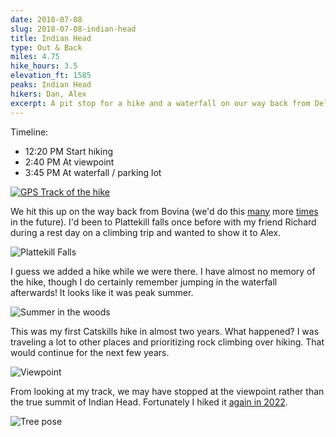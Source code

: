 ```yaml
---
date: 2018-07-08
slug: 2018-07-08-indian-head
title: Indian Head
type: Out & Back
miles: 4.75
hike_hours: 3.5
elevation_ft: 1585
peaks: Indian Head
hikers: Dan, Alex
excerpt: A pit stop for a hike and a waterfall on our way back from Delaware County.
---
```


Timeline:

- 12:20 PM Start hiking
- 2:40 PM At viewpoint
- 3:45 PM At waterfall / parking lot

[![GPS Track of the hike]({{site.baseurl}}/assets/2018-07-08-indian-head/track.png)]({{site.baseurl}}/map/?hike=2018-07-08-indian-head)

We hit this up on the way back from Bovina (we'd do this [many] more [times] in the future). I'd been to Plattekill falls once before with my friend Richard during a rest day on a climbing trip and wanted to show it to Alex.

![Plattekill Falls]({{site.baseurl}}/assets/2018-07-08-indian-head/waterfall.jpeg)

I guess we added a hike while we were there. I have almost no memory of the hike, though I do certainly remember jumping in the waterfall afterwards! It looks like it was peak summer.

![Summer in the woods]({{site.baseurl}}/assets/2018-07-08-indian-head/summer-woods.jpeg)

This was my first Catskills hike in almost two years. What happened? I was traveling a lot to other places and prioritizing rock climbing over hiking. That would continue for the next few years.

![Viewpoint]({{site.baseurl}}/assets/2018-07-08-indian-head/viewpoint.jpeg)

From looking at my track, we may have stopped at the viewpoint rather than the true summit of Indian Head. Fortunately I hiked it [again in 2022].

![Tree pose]({{site.baseurl}}/assets/2018-07-08-indian-head/tree-pose.jpeg)

<!--

The track for this hike from Moves has lots of data but is a bit tough to work with. I wound up just using it to get a start time and relied on photos for the other times to match the pattern from other hikes more closely. There's definitely more raw data in the track if I want it, though!

-->

[again in 2022]: /catskills/2022/07/16/2022-07-16-indian-twin.html
[many]: /catskills/2023/03/21/2023-03-21-bearpen-vly.html
[times]: /catskills/2020/09/03/2020-09-03-balsam.html
